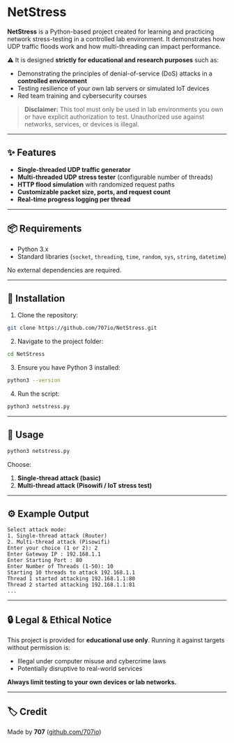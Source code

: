 # NetStress

**NetStress** is a Python-based project created for learning and practicing network stress-testing in a controlled lab environment. 
It demonstrates how UDP traffic floods work and how multi-threading can impact performance.

⚠️ It is designed **strictly for educational and research purposes** such as:

- Demonstrating the principles of denial-of-service (DoS) attacks in a **controlled environment**
- Testing resilience of your own lab servers or simulated IoT devices
- Red team training and cybersecurity courses

> **Disclaimer:**
> This tool must only be used in lab environments you own or have explicit authorization to test.
> Unauthorized use against networks, services, or devices is illegal.

---

## ✨ Features

- **Single-threaded UDP traffic generator**
- **Multi-threaded UDP stress tester** (configurable number of threads)
- **HTTP flood simulation** with randomized request paths
- **Customizable packet size, ports, and request count**
- **Real-time progress logging per thread**

---

## 📦 Requirements

- Python 3.x
- Standard libraries (`socket`, `threading`, `time`, `random`, `sys`, `string`, `datetime`)

No external dependencies are required.

---

## 💾 Installation

1. Clone the repository:
```bash
git clone https://github.com/707io/NetStress.git
```
2. Navigate to the project folder:
```bash
cd NetStress
```
3. Ensure you have Python 3 installed:
```bash
python3 --version
```
4. Run the script:
```bash
python3 netstress.py
```

---

## 🚀 Usage

```bash
python3 netstress.py
```

Choose:
1. **Single-thread attack (basic)**
2. **Multi-thread attack (Pisowifi / IoT stress test)**

---

## ⚙️ Example Output

```
Select attack mode:
1. Single-thread attack (Router)
2. Multi-thread attack (Pisowifi)
Enter your choice (1 or 2): 2
Enter Gateway IP : 192.168.1.1
Enter Starting Port : 80
Enter Number of Threads (1-50): 10
Starting 10 threads to attack 192.168.1.1
Thread 1 started attacking 192.168.1.1:80
Thread 2 started attacking 192.168.1.1:81
...
```

---

## 🔒 Legal & Ethical Notice

This project is provided for **educational use only**. Running it against targets without permission is:

- Illegal under computer misuse and cybercrime laws
- Potentially disruptive to real-world services

**Always limit testing to your own devices or lab networks.**

---

## 🏷️ Credit

Made by **707** ([github.com/707io](https://github.com/707io))

